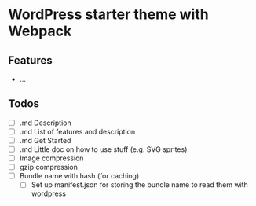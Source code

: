 # WordPress starter theme with Webpack

## Features
* ...

## Todos
- [ ] .md Description
- [ ] .md List of features and description
- [ ] .md Get Started
- [ ] .md Little doc on how to use stuff (e.g. SVG sprites)
- [ ] Image compression
- [ ] gzip compression
- [ ] Bundle name with hash (for caching)
	- [ ] Set up manifest.json for storing the bundle name to read them with wordpress
